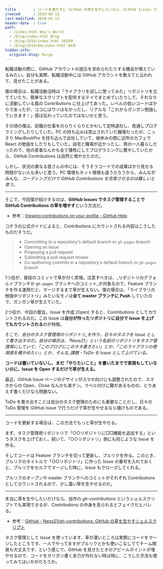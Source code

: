 ```yaml
---
title        : コードを書かずに GitHub の草を生やしたいなら、GitHub Issues でタスク管理する
created      : 2019-04-13
last-modified: 2019-04-13
header-date  : true
path:
  - /index.html Neo's World
  - /blog/index.html Blog
  - /blog/2019/index.html 2019年
  - /blog/2019/04/index.html 04月
hidden-info:
  original-blog: Murga
---
```


転職活動の際に、GitHub アカウントの提示を求められたりする機会が増えているみたい。自分も実際、転職活動中には GitHub アカウントを教えてと云われて、見せたことがある。

僕の場合は、転職活動当時は「ライブラリを試しに使ってみた」リポジトリを立てていたり、簡単なスクリプトを配布するテイでまとめていたりして、それなりに活動している風の Contributions に仕上げてあった。レベルの低いコードばかりであったが、ココにはウソはなかったし、リアルな「これからガンガン勉強していきます！」感は伝わっていたのではないかと思う。

その頃の僕は、前職の仕事をのらりくらりとかわして定時退社し、夜通しプログラミングしたりしていた。PC の持ち込みは禁止されていた職場だったが、こっそり MacBookPro を持ち込んで出社していて、昼休みの間に近所のカフェで React の勉強をしたりもしていた。自宅と職場が近かったし、男の一人暮らしだったので、他の家事なんかも全て犠牲にしてプログラミングに費やしていたから、GitHub Contributions は自然と増やせたのだ。

しかし、状況の異なる皆さんの中には、そうそうコードでの成果ばかり見せる時間がない人も多いと思う。PC 環境もネット環境も違うだろうから、みんながみんな、_コーディングだけで GitHub Contributions を充実させるのは難しいと思う。_

---

そこで、今回僕が紹介するのは、**GitHub Issues でタスク管理することで GitHub Contributions の草を増やす**という方法だ。

- 参考：[Viewing contributions on your profile - GitHub Help](https://help.github.com/en/articles/viewing-contributions-on-your-profile#what-counts-as-a-contribution)

コチラの公式ガイドによると、Contributions にカウントされる内容はこうしたものだそうだ。

> - Committing to a repository's default branch or `gh-pages` branch
> - Opening an issue
> - Proposing a pull request
> - Submitting a pull request review
> - Co-authoring commits in a repository's default branch or `gh-pages` branch

1つ目が、普段のコミットで草が付く原理。注意すべきは、_リポジトリのデフォルトブランチか `gh-pages` ブランチへのコミット_が対象なので、Feature ブランチを作る運用だと、マージするまで草が生えない。僕の場合は、「ライブラリの勉強中リポジトリ」みたいなモノは**全て master ブランチに Push** していたので、ガンガン草が生えていた。

2つ目が、今回の要旨。Issue を作成 (Open) すると、Contributions としてカウントされるのだ。この Issue は**自分が作ったリポジトリに自分で Issue を上げてもカウントされる**のが特徴。

そこで、_自分のタスク管理用のリポジトリ_を作り、日々のタスクを Issue として書き出すのだ。自分の場合は、「Neos21」という名前のリポジトリをタスク管理用にしていて、「このブログにこのネタ書きたい」とか、「このライブラリの使用感を確かめたい」とか、そんな_課題・ToDo を Issue として上げている。_

**コードは書いていないし、まだ「やりたいこと」を書いたまでで実現もしていないのに、Issue を Open するだけで草が生える。**

最近、GitHub Issue ページのデザインがスマホ向けにも調整されたので、スマホからの Open、Close なんかも楽チン。ラベル付けに難があるものの、とりあえず書くだけなら問題ない。

ToDo を書き出すことは自分のタスク整理のためにも重要なことだし、日々の ToDo 管理を GitHub Issue で行うだけで草が生やせるなら儲けものである。

---

コードを更新する場合は、この方法でもっと草が生やせる。

まず、タスク管理用リポジトリで「○○リポジトリに□□機能を追加する」というタスクを上げておく。続いて、「○○リポジトリ」側にも同じような Issue を作る。

そしてコードは Feature ブランチを切って更新し、プルリクを作る。このとき、プルリクのタイトルで「○○リポジトリ」に作った Issue の番号を入れておくと、プルリクをセルフでマージした時に、Issue もクローズしてくれる。

プルリクのオープンや master ブランチへのコミットがそれぞれ Contributions としてカウントされるので、少し濃い草を生やせるのだ。

---

本当に草を生やしたいだけなら、拙作の _gh-contributions_ というシェルスクリプトでも実現できるが、Contributions の中身を見られるとフェイクだとバレる。

- 参考：[GitHub - Neos21/gh-contributions: GitHub の草を生やすシェルスクリプト](https://github.com/Neos21/gh-contributions)

タスク管理として Issue を使っています、草が濃いところは実際にコードをマージしたところです、一人でやってますがプルリクとかも使いこなしててチーム開発も大丈夫です、という感じで、GitHub を見せたときのアピールポイントが増やせるので、コードをガリガリ書く余力が作れない時は特に、こうした手法も使ってみてはいかがだろうか。
